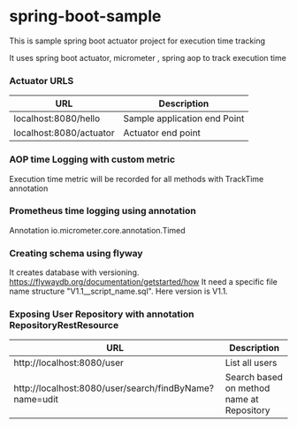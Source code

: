 # spring-boot-sample
This is sample spring boot actuator project for execution time tracking

It uses spring boot actuator, micrometer , spring aop to track execution time

### Actuator URLS
| URL                        | Description                              |
|----------------------------|------------------------------------------|
| localhost:8080/hello       | Sample application end Point             |
| localhost:8080/actuator    | Actuator end point                       |
    
### AOP time Logging with custom metric
Execution time metric will be recorded for all methods with TrackTime annotation

### Prometheus time logging using annotation
Annotation io.micrometer.core.annotation.Timed

### Creating schema using flyway
It creates database with versioning. https://flywaydb.org/documentation/getstarted/how
It need a specific file name structure "V1.1__script_name.sql". Here version is V1.1.

### Exposing User Repository with annotation RepositoryRestResource 
| URL                                                     | Description                               |
|---------------------------------------------------------|-------------------------------------------|
| http://localhost:8080/user                              | List all users                            |
| http://localhost:8080/user/search/findByName?name=udit  | Search based on method name at Repository |
